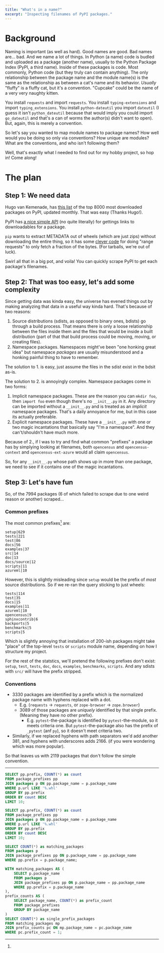 ```yaml
---
title: "What's in a name?"
excerpt: "Inspecting filenames of PyPI packages."
---
```


# Background

Naming is important (as well as hard). Good names are good. Bad names are... bad.
And we name a lot of things. In Python (a name) code is budled and uploaded as a package 
(another name), usually to the Python Package Index (PyPI, a third name). Inside of these
packages is code. Most commonly, Python code (but they truly can contain anything).
The only relationship between the package name and the module name(s) is the same as the 
relationship as between a cat's name and its behavior. _Usually_ "fluffy" is a fluffy cat,
but it's a convention. "Cupcake" could be the name of a very very naughty kitten.

You install `requests` and import `requests`. You install `typing-extensions` and import
`typing_extensions`. You install `python-dateutil` you import `dateutil` (I guess it isn't
`python_dateutil` because that would imply you could import `go_dateutil` and that's a can
of worms the author(s) didn't want to open). But, again, this is merely a convention.

So let's say you wanted to map module names to package names? How well would you be doing
so only via conventions? How unique are modules? What are the conventions, and who isn't following them?

Well, that's exactly what I needed to find out for my hobby project, so hop in! Come along!

# The plan

## Step 1: We need data

Hugo van Kemenade, has [this list](https://hugovk.github.io/top-pypi-packages/) 
of the top 8000 most downloaded packages on PyPI, updated monthly. That was easy (Thanks Hugo!).

PyPI has [a nice simple API](https://wiki.python.org/moin/PyPISimple) (no quite literally) for
gettings links to downloadables for a package.

`pip` wants to extract METADATA out of wheels (which are just zips) without downloading the 
entire thing, so it has some [clever code](https://github.com/pypa/pip/blob/main/src/pip/_internal/network/lazy_wheel.py)
for doing "range requests" to only fetch a fraction of the bytes. (For tarballs, we're out of luck).

Swirl all that in a big pot, and voila! You can quickly scrape PyPI to get each package's filenames.

## Step 2: That was too easy, let's add some complexity

Since getting data was kinda easy, the universe has evened things out by making analyzing that data
in a useful way kinda hard. That's because of two reasons:

1. Source distributions (sdists, as opposed to binary ones, bdists) go through a build process. That means there is
   only a loose relationship between the files inside them and the files that would be inside a built
   distribution (part of that that build process could be moving, moving, or creating files).
2. Namespace packages. Namespaces might've been "one honking great idea" but namespace _packages_
   are usually misunderstood and a honking painful thing to have to remember.

The solution to 1. is easy, just assume the files in the sdist exist in the bdsit as-is.

The solution to 2. is annoyingly complex. Namespace packages come in two forms:

1. Implicit namespace packages. These are the reason you can `mkdir foo`, then `import foo` even though
   there's no `__init__.py` in it. Any directory can be imported without a `__init__.py` and is treated as
   an _implicit_ namespace packages. That's a daily annoyance for me, but in this case its actually preferable.
2. Explicit namespace packages. These have a `__init__.py` with one or two magic incantations that basically say
   "I'm a namespace". And they can't/shouldn't have much more.

Because of 2., if I was to try and find what common "prefixes" a package has by simplying looking at filenames,
both `opencensus` and `opencensus-context` and `opencensus-ext-azure` would all claim `opencensus`.

So, for any `__init__.py` whose path shows up in more than one package, we need to see if it contains one of the
magic incantations.

## Step 3: Let's have fun

So, of the 7994 packages (6 of which failed to scrape due to one weird reason or another) scraped...

### Common prefixes

The most common prefixes[^1] are:

```
setup|629
tests|221
test|86
docs|56
examples|37
src|14
doc|13
docs/source|12
scripts|11
azureml|10
```

However, this is slightly misleading since `setup` would be the prefix of _most_ source distributions.
So if we re-ran the query sticking to just wheels:

```
tests|114
test|35
docs|15
examples|11
azureml|10
opencensus|9
sphinxcontrib|6
backports|5
benchmarks|5
scripts|5
```

Which is slightly annoying that installation of 200-ish packages might take "place" of the top-level `tests` or `scripts` module name,
depending on how I structure my project.

For the rest of the statstics, we'll pretend the following prefixes don't exist: `setup`, `test`, `tests`, `doc`, `docs`, `examples`, `benchmarks`, `scripts`. And
any sdists with `src/` will have the prefix stripped.

### Conventions

- 3330 packages are identified by a prefix which is the normalized package name with hyphens replaced with a dot.
   - E.g. (`requests` -> `requests`, or `zope-browser` -> `zope.browser`)
   - 3089 of those packages are _uniquely_ identified by that single prefix. (Meaning they have no other prefix).
     - E.g. `pytest`-the-package is identified by `pytest`-the-module, so it meets criteria one. But `pytest`-the-package
       also has the prefix of `_pytest` (anf `py`), so it doesn't meet criteria two.
- Similarly, if we replaced hyphens with path separators we'd add another 381, and hyphens with underscores adds 2166.
  (if you were wondering which was more popular).

So that leaves us with 2119 packages that don't follow the simple convention.



---

[^1]:
   ```sql
   SELECT pp.prefix, COUNT(*) as count
   FROM package_prefixes pp
   JOIN packages p ON pp.package_name = p.package_name
   WHERE p.url LIKE '%.whl'
   GROUP BY pp.prefix
   ORDER BY count DESC
   LIMIT 10;
   ```

[^2]:
   ```sql
   SELECT pp.prefix, COUNT(*) as count
   FROM package_prefixes pp
   JOIN packages p ON pp.package_name = p.package_name
   WHERE p.url LIKE '%.whl'
   GROUP BY pp.prefix
   ORDER BY count DESC
   LIMIT 10;
   ```

[^3]: 
   ```sql
   SELECT COUNT(*) as matching_packages
   FROM packages p
   JOIN package_prefixes pp ON p.package_name = pp.package_name
   WHERE pp.prefix = p.package_name;
   ```

[^4]:
   ```sql
   WITH matching_packages AS (
       SELECT p.package_name
       FROM packages p
       JOIN package_prefixes pp ON p.package_name = pp.package_name
       WHERE pp.prefix = p.package_name
   ),
   prefix_counts AS (
       SELECT package_name, COUNT(*) as prefix_count
       FROM package_prefixes
       GROUP BY package_name
   )
   SELECT COUNT(*) as single_prefix_packages
   FROM matching_packages mp
   JOIN prefix_counts pc ON mp.package_name = pc.package_name
   WHERE pc.prefix_count = 1;
   ```
